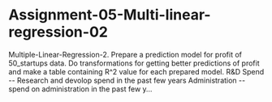 # Assignment-05-Multi-linear-regression-02
Multiple-Linear-Regression-2. Prepare a prediction model for profit of 50_startups data. Do transformations for getting better predictions of profit and make a table containing R^2 value for each prepared model. R&amp;D Spend -- Research and devolop spend in the past few years Administration -- spend on administration in the past few y…
